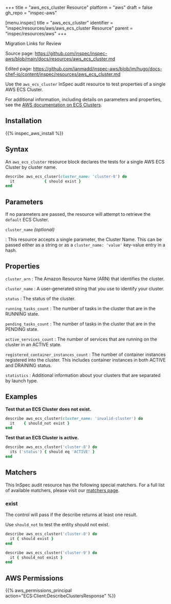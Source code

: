 +++
title = "aws_ecs_cluster Resource"
platform = "aws"
draft = false
gh_repo = "inspec-aws"

[menu.inspec]
title = "aws_ecs_cluster"
identifier = "inspec/resources/aws/aws_ecs_cluster Resource"
parent = "inspec/resources/aws"
+++

<div class="admonition-note">
<p class="admonition-note-title">Migration Links for Review</p>
<div class="admonition-note-text">
<p>Source page: <a href="https://github.com/inspec/inspec-aws/blob/main/docs/resources/aws_ecs_cluster.md">https://github.com/inspec/inspec-aws/blob/main/docs/resources/aws_ecs_cluster.md</a></p>
<p>Edited page: <a href="https://github.com/ianmadd/inspec-aws/blob/im/hugo/docs-chef-io/content/inspec/resources/aws_ecs_cluster.md">https://github.com/ianmadd/inspec-aws/blob/im/hugo/docs-chef-io/content/inspec/resources/aws_ecs_cluster.md</a></p>
</div>
</div>


Use the `aws_ecs_cluster` InSpec audit resource to test properties of a single AWS ECS Cluster.

For additional information, including details on parameters and properties, see the [AWS documentation on ECS Clusters](https://docs.aws.amazon.com/AmazonECS/latest/developerguide/ECS_clusters.html).

## Installation

{{% inspec_aws_install %}}

## Syntax

An `aws_ecs_cluster` resource block declares the tests for a single AWS ECS Cluster by cluster name.

```ruby
describe aws_ecs_cluser(cluster_name: 'cluster-8') do
  it             { should exist }
end
```

## Parameters

If no parameters are passed, the resource will attempt to retrieve the `default` ECS Cluster.

`cluster_name` _(optional)_

: This resource accepts a single parameter, the Cluster Name. 
  This can be passed either as a string or as a `cluster_name: 'value'` key-value entry in a hash.

## Properties

`cluster_arn`
: The Amazon Resource Name (ARN) that identifies the cluster.

`cluster_name`
: A user-generated string that you use to identify your cluster.

`status`
: The status of the cluster.

`running_tasks_count`
: The number of tasks in the cluster that are in the RUNNING state.

`pending_tasks_count`
: The number of tasks in the cluster that are in the PENDING state.

`active_services_count`
: The number of services that are running on the cluster in an ACTIVE state.

`registered_container_instances_count`
: The number of container instances registered into the cluster. This includes container instances in both ACTIVE and DRAINING status.

`statistics`
: Additional information about your clusters that are separated by launch type.

## Examples


**Test that an ECS Cluster does not exist.**

```ruby
describe aws_ecs_cluster(cluster_name: 'invalid-cluster') do
  it    { should_not exist }
end
```

**Test that an ECS Cluster is active.**

```ruby
describe aws_ecs_cluster('cluster-8') do
  its ('status') { should eq 'ACTIVE' }
end
```

## Matchers

This InSpec audit resource has the following special matchers. For a full list of available matchers, please visit our [matchers page](https://www.inspec.io/docs/reference/matchers/).

### exist

The control will pass if the describe returns at least one result.

Use `should_not` to test the entity should not exist.

```ruby
describe aws_ecs_cluster('cluster-8') do
  it { should exist }
end
```

```ruby
describe aws_ecs_cluster('cluster-9') do
  it { should_not exist }
end
```

## AWS Permissions

{{% aws_permissions_principal action="ECS:Client:DescribeClustersResponse" %}}

